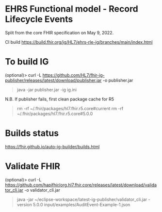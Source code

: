 # EHRS Functional model - Record Lifecycle Events
Split from the core FHIR specification on May 9, 2022.

CI build https://build.fhir.org/ig/HL7/ehrs-rle-ig/branches/main/index.html

# To build IG
(optional)> curl -L https://github.com/HL7/fhir-ig-publisher/releases/latest/download/publisher.jar -o publisher.jar
> java -jar publisher.jar -ig ig.ini

N.B. If publisher fails, first clean package cache for R5
> rm -rf ~/.fhir/packages/hl7.fhir.r5.core#current
> rm -rf ~/.fhir/packages/hl7.fhir.r5.core#5.0.0

# Builds status
https://fhir.github.io/auto-ig-builder/builds.html

# Validate FHIR
(optional)> curl -L https://github.com/hapifhir/org.hl7.fhir.core/releases/latest/download/validator_cli.jar -o validator_cli.jar
> java -jar ~/eclipse-workspace/latest-ig-publisher/validator_cli.jar -version 5.0.0 input/examples/AuditEvent-Example-1.json
